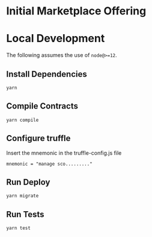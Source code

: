 # Initial Marketplace Offering

# Local Development

The following assumes the use of `node@>=12`.

## Install Dependencies

`yarn`

## Compile Contracts

`yarn compile`

## Configure truffle

Insert the mnemonic in the truffle-config.js file 

`mnemonic = "manage sco........."`

## Run Deploy

`yarn migrate`

## Run Tests

`yarn test`
